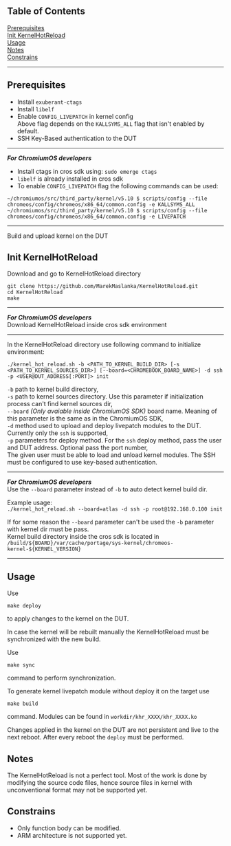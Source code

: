 ## Table of Contents
[Prerequisites](#prerequisites)  
[Init KernelHotReload](#init)  
[Usage](#usage)  
[Notes](#notes)  
[Constrains](#constrains)  

---

<a name="prerequisites"></a>
## Prerequisites
 - Install `exuberant-ctags`
 - Install `libelf`
 - Enable `CONFIG_LIVEPATCH` in kernel config  
 Above flag depends on the `KALLSYMS_ALL` flag that isn't enabled by default.
 - SSH Key-Based authentication to the DUT
***
_**For ChromiumOS developers**_  
 - Install ctags in cros sdk using: `sudo emerge ctags`
 - `libelf` is already installed in cros sdk
 - To enable `CONFIG_LIVEPATCH` flag the following commands can be used:
  ```
~/chromiumos/src/third_party/kernel/v5.10 $ scripts/config --file chromeos/config/chromeos/x86_64/common.config -e KALLSYMS_ALL
~/chromiumos/src/third_party/kernel/v5.10 $ scripts/config --file chromeos/config/chromeos/x86_64/common.config -e LIVEPATCH
 ```
***
Build and upload kernel on the DUT

<a name="init"></a>
## Init KernelHotReload
Download and go to KernelHotReload directory
```
git clone https://github.com/MarekMaslanka/KernelHotReload.git
cd KernelHotReload
make
```
***
_**For ChromiumOS developers**_  
Download KernelHotReload inside cros sdk environment
***
In the KernelHotReload directory use following command to initialize environment:
```
./kernel_hot_reload.sh -b <PATH_TO_KERNEL_BUILD_DIR> [-s <PATH_TO_KERNEL_SOURCES_DIR>] [--board=<CHROMEBOOK_BOARD_NAME>] -d ssh -p <USER@DUT_ADDRESS[:PORT]> init
```
`-b` path to kernel build directory,  
`-s` path to kernel sources directory. Use this parameter if initialization process can't find kernel sources dir,  
`--board` *(Only avaiable inside ChromiumOS SDK)* board name. Meaning of this parameter is the same as in the ChromiumOS SDK,  
`-d` method used to upload and deploy livepatch modules to the DUT. Currently only the `ssh` is supported,  
`-p` parameters for deploy method. For the `ssh` deploy method, pass the user and DUT address. Optional pass the port number,  
The given user must be able to load and unload kernel modules. The SSH must be configured to use key-based authentication.


***
_**For ChromiumOS developers**_  
Use the `--board` parameter instead of `-b` to auto detect kernel build dir. 

Example usage:  
`./kernel_hot_reload.sh --board=atlas -d ssh -p root@192.168.0.100 init`

If for some reason the `--board` parameter can't be used the `-b` parameter with kernel dir must be pass.  
Kernel build directory inside the cros sdk is located in `/build/${BOARD}/var/cache/portage/sys-kernel/chromeos-kernel-${KERNEL_VERSION}`
***

<a name="usage"></a>
## Usage
Use
```
make deploy
```
to apply changes to the kernel on the DUT.

In case the kernel will be rebuilt manually the KernelHotReload must be synchronized with the new build.

Use
```
make sync
```
command to perform synchronization.

To generate kernel livepatch module without deploy it on the target use
```
make build
```
command. Modules can be found in `workdir/khr_XXXX/khr_XXXX.ko`

Changes applied in the kernel on the DUT are not persistent and live to the next reboot. After every reboot the `deploy` must be performed.

<a name="notes"></a>
## Notes
The KernelHotReload is not a perfect tool. Most of the work is done by modifying the source code files, hence source files in kernel with unconventional format may not be supported yet.

<a name="constrains"></a>
## Constrains
 - Only function body can be modified.
 - ARM architecture is not supported yet.